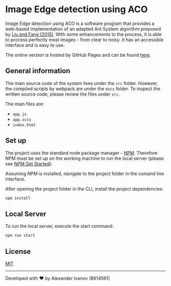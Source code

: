 # Image Edge detection using ACO

Image Edge detection using ACO is a software program that provides a web-based implementation of an adapted Ant System algorithm proposed by [Liu and Fang (2015)](https://www.sciencedirect.com/science/article/abs/pii/S0030401815003946). With some enhancements to the process, it is able to process perfectly most images - from clear to noisy.
It has an accessible interface and is easy to use.

The online version is hosted by GitHub Pages and can be found [here](https://alecsiv.github.io/image-edge-detection-aco/).

## General information
The main source code of the system lives under the `src` folder. However, the compiled scripts by webpack are under the `docs` folder. To inspect the written source code, please review the files under `src`.

The main files are:

- `app.js`
- `app.scss`
- `index.html`

## Set up
The project uses the standard node package manager - [NPM](https://www.npmjs.com/). Therefore NPM must be set up on the working machine to run the local server (please see [NPM Get Started](https://www.npmjs.com/get-npm)). 

Assuming NPM is installed, navigate to the project folder in the comand line interface.

After opening the project folder in the CLI, install the project dependencies: 

```bash
npm install
```

## Local Server
To run the local server, execute the start command:

```bash
npm run start
```

## License
[MIT](https://choosealicense.com/licenses/mit/)

---
Developed with ❤️ by Alexander Ivanov (B614581)
